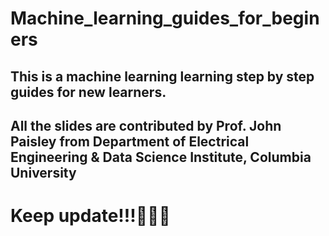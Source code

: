 # Machine_learning_guides_for_beginers
## This is a machine learning learning step by step guides for new learners.
## All the slides are contributed by Prof. John Paisley from Department of Electrical Engineering & Data Science Institute, Columbia University

# Keep update!!!💪💪💪
